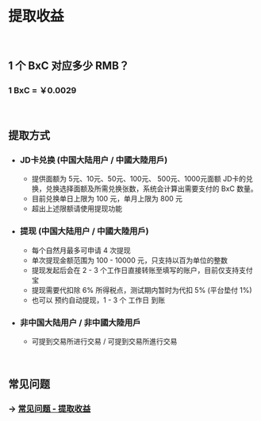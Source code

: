 # 提取收益
<br>

## 1 个 BxC 对应多少 RMB？
### 1 BxC = ￥0.0029 
<br>

## 提取方式
- ### JD卡兑换 (中国大陆用户 / 中國大陸用戶)
  - 提供面额为 5元、10元、50元、100元、 500元、1000元面额 JD卡的兑换，兑换选择面额及所需兑换张数，系统会计算出需要支付的 BxC 数量。
  - 目前兑换单日上限为 100 元，单月上限为 800 元
  - 超出上述限额请使用提现功能
- ### 提现 (中国大陆用户 / 中國大陸用戶)
  - 每个自然月最多可申请 4 次提现
  - 单次提现金额范围为 100 - 10000 元，只支持以百为单位的整数
  - 提现发起后会在 2 - 3 个工作日直接转账至填写的账户，目前仅支持支付宝
  - 提现需要代扣除 6% 所得税点，测试期内暂时为代扣 5% (平台垫付 1%)
  - 也可以 预约自动提现，1 - 3 个 工作日 到账
- ### 非中国大陆用户 / 非中國大陸用戶
  - 可提到交易所进行交易 / 可提到交易所進行交易
<br>

## 常见问题
### -> [常见问题 - 提取收益](6.4-faq-withdrawal.md)
